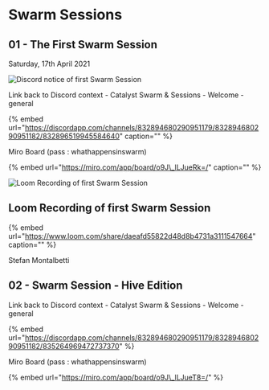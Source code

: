 # Swarm Sessions

## 01 - The First Swarm Session

Saturday, 17th April 2021

![Discord notice of first Swarm Session](https://user-images.githubusercontent.com/25156451/123556093-45660900-d781-11eb-8071-875f163170b7.png)

Link back to Discord context - Catalyst Swarm & Sessions - Welcome - general

{% embed url="https://discordapp.com/channels/832894680290951179/832894680290951182/832896519945584640" caption="" %}

Miro Board \(pass : whathappensinswarm\)

{% embed url="https://miro.com/app/board/o9J\_lLJueRk=/" caption="" %}

![Loom Recording of first Swarm Session](https://user-images.githubusercontent.com/25156451/123557249-c1634f80-d787-11eb-91d4-5819e4f660d7.png)

## Loom Recording of first Swarm Session

{% embed url="https://www.loom.com/share/daeafd55822d48d8b4731a3111547664" caption="" %}

Stefan Montalbetti



## 02 - Swarm Session - Hive Edition



Link back to Discord context - Catalyst Swarm & Sessions - Welcome - general

{% embed url="https://discordapp.com/channels/832894680290951179/832894680290951182/835264969472737370" %}

Miro Board \(pass : whathappensinswarm\)

{% embed url="https://miro.com/app/board/o9J\_lLJueT8=/" %}



